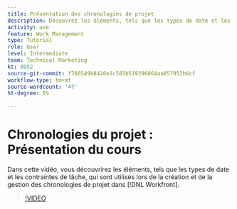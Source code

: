 ```yaml
---
title: Présentation des chronologies de projet
description: Découvrez les éléments, tels que les types de date et les contraintes de tâche, qui sont utilisés lors de la création et de la gestion des chronologies de projet dans [!DNL  Workfront].
activity: use
feature: Work Management
type: Tutorial
role: User
level: Intermediate
team: Technical Marketing
kt: 8952
source-git-commit: f766549b8426e1c585b519396864aa857953b6cf
workflow-type: tm+mt
source-wordcount: '47'
ht-degree: 0%

---
```


# Chronologies du projet : Présentation du cours

Dans cette vidéo, vous découvrirez les éléments, tels que les types de date et les contraintes de tâche, qui sont utilisés lors de la création et de la gestion des chronologies de projet dans [!DNL  Workfront].

>[!VIDEO](https://video.tv.adobe.com/v/335212/?quality=12)
